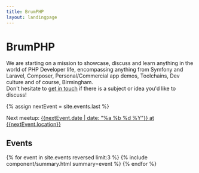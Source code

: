 ```yaml
---
title: BrumPHP
layout: landingpage
---
```


<main role="main">
    <div class="jumbotron mb-0">
        <div class="container">
            <h1 class="display-3">BrumPHP</h1>
            <p>
                We are starting on a mission to showcase, discuss and learn anything in the world of PHP Developer life, encompassing anything from Symfony and Laravel, Composer, Personal/Commercial app demos, Toolchains, Dev culture and of course, Birmingham.
                <br/>
                Don't hesitate to <a href="/community">get in touch</a> if there is a subject or idea you'd like to discuss!
            </p>
        </div>
    </div>
</main>
<section class="brum--bg--yellow brum--fg--white">
    <div class="container">
        {% assign nextEvent = site.events.last %}
        <p class="py-4">Next meetup: <a class="py-4" class="brum--fg--navy-blue" href="{{nextEvent.link}}">{{nextEvent.date | date: "%a %b %d %Y"}} at {{nextEvent.location}}</a></p>
    </div>
</section>
<section>
    <div class="container pb-2">
        <h2>Events</h2>
        <div class="row">
            {% for event in site.events reversed limit:3 %}
                {% include component/summary.html summary=event %}
            {% endfor %}
        </div>
    </div>
</section>
